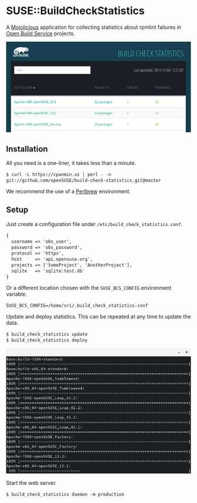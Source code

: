 
# SUSE::BuildCheckStatistics

  A [Mojolicious](http://mojolicious.org) application for collecting statistics
  about rpmlint failures in [Open Build Service](http://openbuildservice.org/)
  projects.

![Screenshot](https://raw.githubusercontent.com/openSUSE/build-check-statistics/master/screenshot.png)

## Installation

  All you need is a one-liner, it takes less than a minute.

    $ curl -L https://cpanmin.us | perl - -n git://github.com/openSUSE/build-check-statistics.git@master

  We recommend the use of a [Perlbrew](http://perlbrew.pl) environment.

## Setup

Just create a configuration file under `/etc/build_check_statistics.conf`.

```
{
  username => 'obs_user',
  password => 'obs_password',
  protocol => 'https',
  host     => 'api.opensuse.org',
  projects => ['SomeProject', 'AnotherProject'],
  sqlite   => 'sqlite:test.db'
}
```

Or a different location chosen with the `SUSE_BCS_CONFIG` environment
variable.
```
SUSE_BCS_CONFIG=/home/sri/.build_check_statistics.conf
```

Update and deploy statistics. This can be repeated at any time to update the
data.
```
$ build_check_statistics update
$ build_check_statistics deploy
```

![Screenshot2](https://raw.githubusercontent.com/openSUSE/build-check-statistics/master/screenshot2.png)

Start the web server.
```
$ build_check_statistics daemon -m production
```
